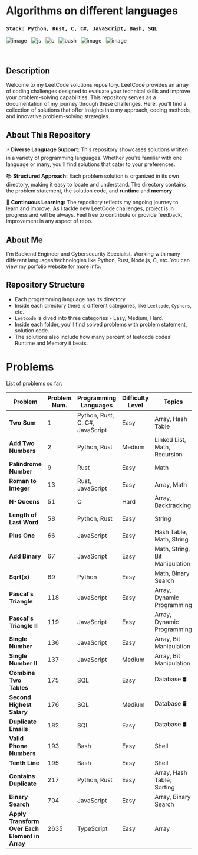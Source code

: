 # Algorithms on different languages

### `Stack: Python, Rust, C, C#, JavaScript, Bash, SQL`

![image](https://github.com/Jubiko31/algorithms_main/assets/53910160/c9322977-fdee-4bf1-abc0-f30d278bc15f) &nbsp;
![js](https://user-images.githubusercontent.com/53910160/199490677-bfd4bb5c-a6ee-4501-b508-2d5ffb0acb84.png) &nbsp;
![c](https://user-images.githubusercontent.com/53910160/199491282-735a27c1-85b5-451d-befd-ca86a5b00394.png) &nbsp;
![bash](https://user-images.githubusercontent.com/53910160/236694261-87224151-c96a-484f-850e-fbd9f122b781.png) &nbsp;
![image](https://github.com/Jubiko31/algorithms_main/assets/53910160/5ea51860-2075-486c-8afc-6e562476d6f5)  &nbsp;
![image](https://github.com/Jubiko31/algorithms_main/assets/53910160/46afdd47-2d6b-482c-978e-adc204b35020)

<br />

## Description

Welcome to my LeetCode solutions repository. LeetCode provides an array of coding challenges designed to evaluate your technical skills and improve your problem-solving capabilities. This repository serves as a documentation of my journey through these challenges. Here, you'll find a collection of solutions that offer insights into my approach, coding methods, and innovative problem-solving strategies.


## About This Repository

⚡ **Diverse Language Support:** This repository showcases solutions written in a variety of programming languages. Whether you're familiar with one language or many, you'll find solutions that cater to your preferences.

📚 **Structured Approach:** Each problem solution is organized in its own directory, making it easy to locate and understand. The directory contains the problem statement, the solution code, and **runtime** and **memory**

🌌 **Continuous Learning:** The repository reflects my ongoing journey to learn and improve. As I tackle new LeetCode challenges, project is in progress and will be always. Feel free to contribute or provide feedback, improvement in any aspect of repo.


## About Me

I'm Backend Engineer and Cybersecurity Specialist. Working with many different languages/technologies like Python, Rust, Node.js, C, etc. You can view my porfolio website for more info.


## Repository Structure

- Each programming language has its directory.
- Inside each directory there is different categories, like `Leetcode`, `Cyphers`, etc.
- `Leetcode` is dived into three categories - Easy, Medium, Hard.
- Inside each folder, you'll find solved problems with problem statement, solution code.
- The solutions also include how many percent of leetcode codes' Runtime and Memory it beats.


# Problems

List of problems so far:

| Problem                  | Problem Num. | Programming Languages | Difficulty Level | Topics |
| ------------------------ | ------------ | --------------------- | ---------------- | ------ |
| **Two Sum**               | 1            | Python, Rust, C, C#, JavaScript | Easy | Array, Hash Table |
| **Add Two Numbers**       | 2            | Python, Rust | Medium | Linked List, Math, Recursion |
| **Palindrome Number**     | 9            | Rust | Easy | Math |
| **Roman to Integer**      | 13           | Rust, JavaScript | Easy | Array, Math |
| **N-Queens**              | 51           | C | Hard | Array, Backtracking |
| **Length of Last Word**   | 58           | Python, Rust | Easy | String |
| **Plus One**              | 66           | JavaScript | Easy | Hash Table, Math, String |
| **Add Binary**            | 67           | JavaScript | Easy | Math, String, Bit Manipulation |
| **Sqrt(x)**               | 69           | Python | Easy | Math, Binary Search |
| **Pascal's Triangle**     | 118          | JavaScript | Easy | Array, Dynamic Programming |
| **Pascal's Triangle II**  | 119          | JavaScript | Easy | Array, Dynamic Programming |
| **Single Number**         | 136          | JavaScript | Easy | Array, Bit Manipulation |
| **Single Number II**      | 137          | JavaScript | Medium | Array, Bit Manipulation |
| **Combine Two Tables**    | 175          | SQL | Easy | Database 🛢️ |
| **Second Highest Salary** | 176          | SQL | Medium | Database 🛢️ |
| **Duplicate Emails**      | 182          | SQL | Easy | Database 🛢️ |
| **Valid Phone Numbers**   | 193          | Bash | Easy | Shell |
| **Tenth Line**            | 195          | Bash | Easy | Shell |
| **Contains Duplicate**    | 217          | Python, Rust | Easy | Array, Hash Table, Sorting |
| **Binary Search**         | 704          | JavaScript | Easy | Array, Binary Search |
| **Apply Transform Over Each Element in Array** | 2635 | TypeScript | Easy | Array |
